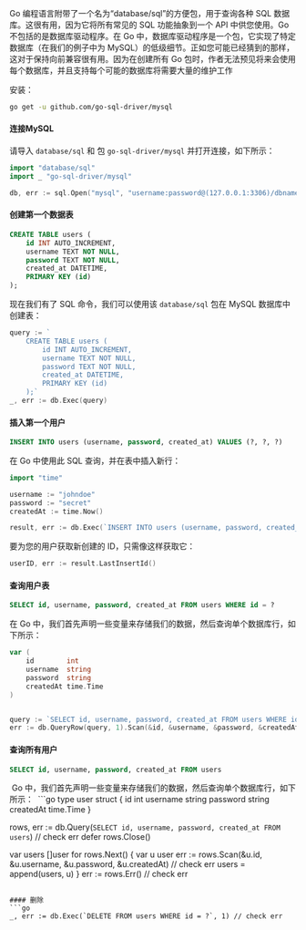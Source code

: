 Go 编程语言附带了一个名为“database/sql”的方便包，用于查询各种 SQL 数据库。这很有用，因为它将所有常见的 SQL 功能抽象到一个 API 中供您使用。Go 不包括的是数据库驱动程序。在 Go 中，数据库驱动程序是一个包，它实现了特定数据库（在我们的例子中为 MySQL）的低级细节。正如您可能已经猜到的那样，这对于保持向前兼容很有用。因为在创建所有 Go 包时，作者无法预见将来会使用每个数据库，并且支持每个可能的数据库将需要大量的维护工作

安装：
```sh
go get -u github.com/go-sql-driver/mysql
```

#### 连接MySQL
请导入 `database/sql` 和 包 `go-sql-driver/mysql` 并打开连接，如下所示：
```go
import "database/sql"
import _ "go-sql-driver/mysql"

db, err := sql.Open("mysql", "username:password@(127.0.0.1:3306)/dbname?parseTime=true")

```
#### 创建第一个数据表
```sql
CREATE TABLE users (
    id INT AUTO_INCREMENT,
    username TEXT NOT NULL,
    password TEXT NOT NULL,
    created_at DATETIME,
    PRIMARY KEY (id)
);
```
现在我们有了 SQL 命令，我们可以使用该 `database/sql` 包在 MySQL 数据库中创建表：
```go
query := `
    CREATE TABLE users (
        id INT AUTO_INCREMENT,
        username TEXT NOT NULL,
        password TEXT NOT NULL,
        created_at DATETIME,
        PRIMARY KEY (id)
    );`
_, err := db.Exec(query)
```
#### 插入第一个用户
```sql
INSERT INTO users (username, password, created_at) VALUES (?, ?, ?)
```
在 Go 中使用此 SQL 查询，并在表中插入新行：
```go
import "time"

username := "johndoe"
password := "secret"
createdAt := time.Now()

result, err := db.Exec(`INSERT INTO users (username, password, created_at) VALUES (?, ?, ?)`, username, password, createdAt)
```
要为您的用户获取新创建的 ID，只需像这样获取它：
```go
userID, err := result.LastInsertId()
```

#### 查询用户表
```sql
SELECT id, username, password, created_at FROM users WHERE id = ?
```
在 Go 中，我们首先声明一些变量来存储我们的数据，然后查询单个数据库行，如下所示：
```go
var (
    id        int
    username  string
    password  string
    createdAt time.Time
)


query := `SELECT id, username, password, created_at FROM users WHERE id = ?`
err := db.QueryRow(query, 1).Scan(&id, &username, &password, &createdAt)
```

#### 查询所有用户

```sql
SELECT id, username, password, created_at FROM users
```
 Go 中，我们首先声明一些变量来存储我们的数据，然后查询单个数据库行，如下所示：
 ```go
type user struct {
    id        int
    username  string
    password  string
    createdAt time.Time
}

rows, err := db.Query(`SELECT id, username, password, created_at FROM users`) // check err
defer rows.Close()

var users []user
for rows.Next() {
    var u user
    err := rows.Scan(&u.id, &u.username, &u.password, &u.createdAt) // check err
    users = append(users, u)
}
err := rows.Err() // check err
```

#### 删除
```go
_, err := db.Exec(`DELETE FROM users WHERE id = ?`, 1) // check err
```



 